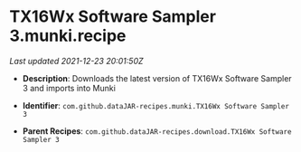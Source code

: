 # TX16Wx Software Sampler 3.munki.recipe

_Last updated 2021-12-23 20:01:50Z_

- **Description**: Downloads the latest version of TX16Wx Software Sampler 3 and imports into Munki

- **Identifier**: `com.github.dataJAR-recipes.munki.TX16Wx Software Sampler 3`

- **Parent Recipes**: `com.github.dataJAR-recipes.download.TX16Wx Software Sampler 3`
